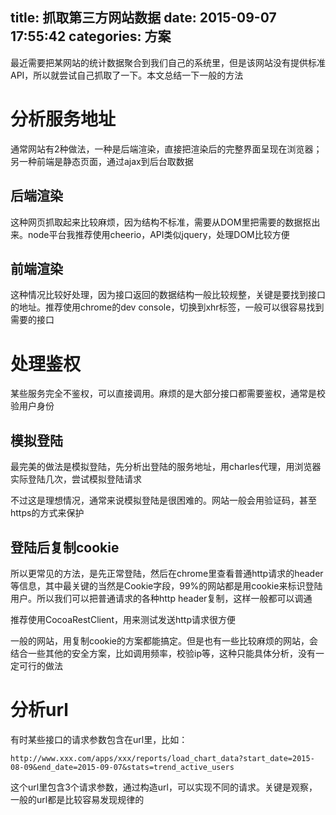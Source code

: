 title: 抓取第三方网站数据
date: 2015-09-07 17:55:42
categories: 方案
---
最近需要把某网站的统计数据聚合到我们自己的系统里，但是该网站没有提供标准API，所以就尝试自己抓取了一下。本文总结一下一般的方法
<!--more-->

# 分析服务地址

通常网站有2种做法，一种是后端渲染，直接把渲染后的完整界面呈现在浏览器；另一种前端是静态页面，通过ajax到后台取数据

## 后端渲染

这种网页抓取起来比较麻烦，因为结构不标准，需要从DOM里把需要的数据抠出来。node平台我推荐使用cheerio，API类似jquery，处理DOM比较方便

## 前端渲染

这种情况比较好处理，因为接口返回的数据结构一般比较规整，关键是要找到接口的地址。推荐使用chrome的dev console，切换到xhr标签，一般可以很容易找到需要的接口

# 处理鉴权

某些服务完全不鉴权，可以直接调用。麻烦的是大部分接口都需要鉴权，通常是校验用户身份

## 模拟登陆

最完美的做法是模拟登陆，先分析出登陆的服务地址，用charles代理，用浏览器实际登陆几次，尝试模拟登陆请求

不过这是理想情况，通常来说模拟登陆是很困难的。网站一般会用验证码，甚至https的方式来保护

## 登陆后复制cookie

所以更常见的方法，是先正常登陆，然后在chrome里查看普通http请求的header等信息，其中最关键的当然是Cookie字段，99%的网站都是用cookie来标识登陆用户。所以我们可以把普通请求的各种http header复制，这样一般都可以调通

推荐使用CocoaRestClient，用来测试发送http请求很方便

一般的网站，用复制cookie的方案都能搞定。但是也有一些比较麻烦的网站，会结合一些其他的安全方案，比如调用频率，校验ip等，这种只能具体分析，没有一定可行的做法

# 分析url

有时某些接口的请求参数包含在url里，比如：
```
http://www.xxx.com/apps/xxx/reports/load_chart_data?start_date=2015-08-09&end_date=2015-09-07&stats=trend_active_users
```

这个url里包含3个请求参数，通过构造url，可以实现不同的请求。关键是观察，一般的url都是比较容易发现规律的